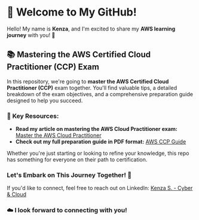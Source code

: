 # 🌟 **Welcome to My GitHub!**

Hello! My name is **Kenza**, and I'm excited to share my **AWS learning journey** with you! 🚀

## 📚 **Mastering the AWS Certified Cloud Practitioner (CCP) Exam**

In this repository, we're going to **master the AWS Certified Cloud Practitioner (CCP)** exam together. You'll find valuable tips, a detailed breakdown of the exam objectives, and a comprehensive preparation guide designed to help you succeed. 

### 📝 **Key Resources:**

- **Read my article on mastering the AWS Cloud Practitioner exam:** [Master the AWS Cloud Practitioner](https://github.com/Kzax01/Master-the-AWS-cloud-practitioner-cert/blob/main/Master%20the%20AWS%20Cloud%20Practitioner.md) 
- **Check out my full preparation guide in PDF format:** [AWS CCP Guide](https://github.com/Kzax01/Master-the-AWS-cloud-practitioner-cert/blob/main/AWS-%20CCP-%20Kenza%20S%20guide.pdf) 

Whether you're just starting or looking to refine your knowledge, this repo has something for everyone on their path to certification. 

### **Let's Embark on This Journey Together!** 💪
If you'd like to connect, feel free to reach out on LinkedIn: [Kenza S. - Cyber & Cloud](https://www.linkedin.com/in/kenza-s-cyber-cloud)

### ☁️  I look forward to connecting with you!
